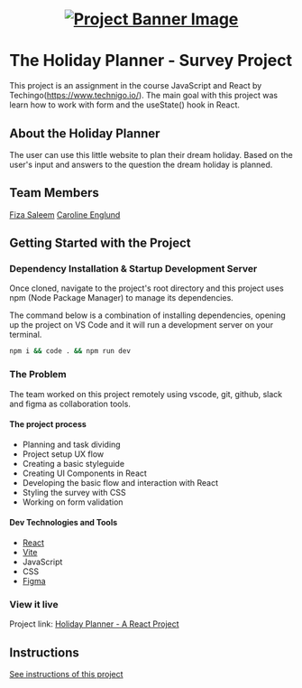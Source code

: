 <h1 align="center">
  <a href="">
    <img src="/src/assets/survey.svg" alt="Project Banner Image">
  </a>
</h1>

# The Holiday Planner - Survey Project

This project is an assignment in the course JavaScript and React by Techingo(https://www.technigo.io/). The main goal with this project was learn how to work with form and the useState() hook in React. 

## About the Holiday Planner

The user can use this little website to plan their dream holiday. Based on the user's input and answers to the question the dream holiday is planned. 

## Team Members

[Fiza Saleem](https://github.com/filzasaleem)
[Caroline Englund](https://github.com/carrocarrocarro/)

## Getting Started with the Project

### Dependency Installation & Startup Development Server

Once cloned, navigate to the project's root directory and this project uses npm (Node Package Manager) to manage its dependencies.

The command below is a combination of installing dependencies, opening up the project on VS Code and it will run a development server on your terminal.

```bash
npm i && code . && npm run dev
```

### The Problem

The team worked on this project remotely using vscode, git, github, slack and figma as collaboration tools. 

#### The project process
* Planning and task dividing
* Project setup
UX flow
* Creating a basic styleguide
* Creating UI Components in React
* Developing the basic flow and interaction with React
* Styling the survey with CSS
* Working on form validation

#### Dev Technologies and Tools
* [React](https://react.dev/)
* [Vite](https://vitejs.dev/)
* JavaScript
* CSS
* [Figma](https://www.figma.com/) 

### View it live

Project link: [Holiday Planner - A React Project]()

## Instructions

<a href="instructions.md">
   See instructions of this project
</a>
